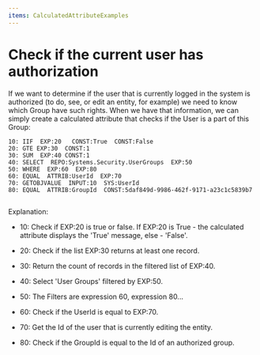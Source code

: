 ```yaml
---
items: CalculatedAttributeExamples
---
```


# Check if the current user has authorization

If we want to determine if the user that is currently  logged in the system is authorized (to do, see, or edit an entity, for  example) we need to know which Group have such rights. When we have that information, we can simply create a calculated attribute that checks if the User is a part of this Group:

```
10: IIF  EXP:20   CONST:True  CONST:False         
20: GTE EXP:30  CONST:1                                        
30: SUM  EXP:40 CONST:1                                       
40: SELECT  REPO:Systems.Security.UserGroups  EXP:50                             
50: WHERE  EXP:60  EXP:80                                                                       
60: EQUAL  ATTRIB:UserId  EXP:70                                     
70: GETOBJVALUE  INPUT:10  SYS:UserId                                           
80: EQUAL  ATTRIB:GroupId  CONST:5daf849d-9986-462f-9171-a23c1c5839b7                
     
```

Explanation:

- 10: Check if EXP:20 is true or false. If EXP:20 is True - the calculated attribute displays the 'True' message, else - 'False'.
- 20: Check if the list EXP:30 returns at least one record.

- 30: Return the count of records in the filtered list of EXP:40.

- 40: Select 'User Groups' filtered by EXP:50.

- 50: The Filters are expression 60, expression 80...

- 60: Check if the UserId is equal to EXP:70.

- 70: Get the Id of the user that is currently editing the entity.

- 80: Check if the GroupId is equal to the Id of an authorized group.

